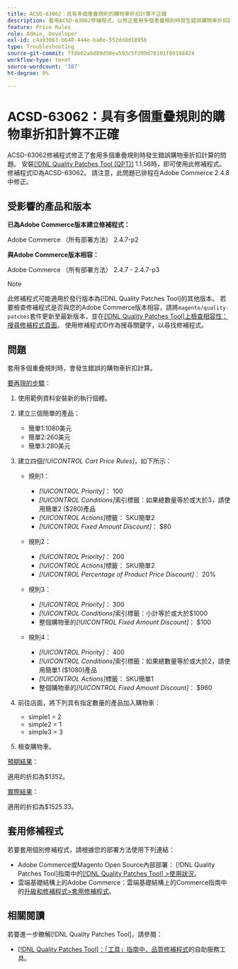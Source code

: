 ```yaml
---
title: ACSD-63062：具有多個重疊規則的購物車折扣計算不正確
description: 套用ACSD-63062修補程式，以修正套用多個重疊規則時發生錯誤購物車折扣計算的Adobe Commerce問題。
feature: Price Rules
role: Admin, Developer
exl-id: c4a93063-b640-444e-ba0e-552dd8d1895b
type: Troubleshooting
source-git-commit: 7fdb02a6d89d50ea593c5fd99d78101f89198424
workflow-type: tm+mt
source-wordcount: '387'
ht-degree: 0%

---
```


# ACSD-63062：具有多個重疊規則的購物車折扣計算不正確

ACSD-63062修補程式修正了套用多個重疊規則時發生錯誤購物車折扣計算的問題。 安裝[[!DNL Quality Patches Tool (QPT)]](/help/tools/quality-patches-tool/quality-patches-tool-to-self-serve-quality-patches.md) 1.1.56時，即可使用此修補程式。 修補程式ID為ACSD-63062。 請注意，此問題已排程在Adobe Commerce 2.4.8中修正。

## 受影響的產品和版本

**已為Adobe Commerce版本建立修補程式：**

Adobe Commerce （所有部署方法） 2.4.7-p2

**與Adobe Commerce版本相容：**

Adobe Commerce （所有部署方法） 2.4.7 - 2.4.7-p3

>[!NOTE]
>
>此修補程式可能適用於發行版本為[!DNL Quality Patches Tool]的其他版本。 若要檢查修補程式是否與您的Adobe Commerce版本相容，請將`magento/quality-patches`套件更新至最新版本，並在[[!DNL Quality Patches Tool]上檢查相容性：搜尋修補程式頁面](https://experienceleague.adobe.com/tools/commerce-quality-patches/index.html?lang=zh-Hant)。 使用修補程式ID作為搜尋關鍵字，以尋找修補程式。

## 問題

套用多個重疊規則時，會發生錯誤的購物車折扣計算。

<u>要再現的步驟</u>：

1. 使用範例資料安裝新的執行個體。
1. 建立三個簡單的產品：

   * 簡單1:1080美元
   * 簡單2:260美元
   * 簡單3:280美元

1. 建立四個&#x200B;*[!UICONTROL Cart Price Rules]*，如下所示：

   * 規則1：

      * *[!UICONTROL Priority]*： 100
      * *[!UICONTROL Conditions]*&#x200B;索引標籤：如果總數量等於或大於3，請使用簡單2 ($280)產品
      * *[!UICONTROL Actions]*&#x200B;標籤： SKU簡單2
      * *[!UICONTROL Fixed Amount Discount]*： $80

   * 規則2：

      * *[!UICONTROL Priority]*： 200
      * *[!UICONTROL Actions]*&#x200B;標籤： SKU簡單2
      * *[!UICONTROL Percentage of Product Price Discount]*： 20%

   * 規則3：

      * *[!UICONTROL Priority]*： 300
      * *[!UICONTROL Conditions]*&#x200B;索引標籤：小計等於或大於$1000
      * 整個購物車的&#x200B;*[!UICONTROL Fixed Amount Discount]*： $100

   * 規則4：

      * *[!UICONTROL Priority]*： 400
      * *[!UICONTROL Conditions]*&#x200B;索引標籤：如果總數量等於或大於2，請使用簡單1 ($1080)產品
      * *[!UICONTROL Actions]*&#x200B;標籤： SKU簡單1
      * 整個購物車的&#x200B;*[!UICONTROL Fixed Amount Discount]*： $960

1. 前往店面，將下列具有指定數量的產品加入購物車：

   * simple1 = 2
   * simple2 = 1
   * simple3 = 3

1. 檢查購物車。

<u>預期結果</u>：

適用的折扣為$1352。

<u>實際結果</u>：

適用的折扣為$1525.33。

## 套用修補程式

若要套用個別修補程式，請根據您的部署方法使用下列連結：

* Adobe Commerce或Magento Open Source內部部署： [!DNL Quality Patches Tool]指南中的[[!DNL Quality Patches Tool] >使用狀況](/help/tools/quality-patches-tool/usage.md)。
* 雲端基礎結構上的Adobe Commerce：雲端基礎結構上的Commerce指南中的[升級和修補程式>套用修補程式](https://experienceleague.adobe.com/docs/commerce-cloud-service/user-guide/develop/upgrade/apply-patches.html?lang=zh-Hant)。


## 相關閱讀

若要進一步瞭解[!DNL Quality Patches Tool]，請參閱：

* [[!DNL Quality Patches Tool]：「工具」指南中，品質修補程式](/help/tools/quality-patches-tool/quality-patches-tool-to-self-serve-quality-patches.md)的自助服務工具。
